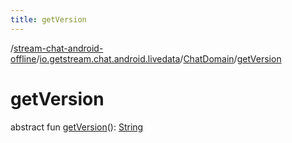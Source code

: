 ```yaml
---
title: getVersion
---
```

/[stream-chat-android-offline](../../index.md)/[io.getstream.chat.android.livedata](../index.md)/[ChatDomain](index.md)/[getVersion](getVersion.md)  
  
  
  
# getVersion  
abstract fun [getVersion](getVersion.md)(): [String](https://kotlinlang.org/api/latest/jvm/stdlib/kotlin/-string/index.html)
